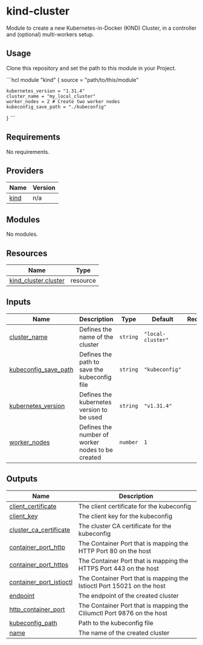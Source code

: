 # kind-cluster

Module to create a new Kubernetes-in-Docker (KIND) Cluster, in a controller and (optional) multi-workers setup.

## Usage

Clone this repository and set the path to this module in your Project.

´´´hcl
module "kind" {
    source = "path/to/this/module"
    
    kubernetes_version = "1.31.4"
    cluster_name = "my_local_cluster"
    worker_nodes = 2 # Create two worker nodes
    kubeconfig_save_path = "./kubeconfig"
}
´´´

<!-- BEGIN_TF_DOCS -->
## Requirements

No requirements.

## Providers

| Name | Version |
|------|---------|
| <a name="provider_kind"></a> [kind](#provider\_kind) | n/a |

## Modules

No modules.

## Resources

| Name | Type |
|------|------|
| [kind_cluster.cluster](https://registry.terraform.io/providers/tehcyx/kind/latest/docs/resources/cluster) | resource |

## Inputs

| Name | Description | Type | Default | Required |
|------|-------------|------|---------|:--------:|
| <a name="input_cluster_name"></a> [cluster\_name](#input\_cluster\_name) | Defines the name of the cluster | `string` | `"local-cluster"` | no |
| <a name="input_kubeconfig_save_path"></a> [kubeconfig\_save\_path](#input\_kubeconfig\_save\_path) | Defines the path to save the kubeconfig file | `string` | `"kubeconfig"` | no |
| <a name="input_kubernetes_version"></a> [kubernetes\_version](#input\_kubernetes\_version) | Defines the kubernetes version to be used | `string` | `"v1.31.4"` | no |
| <a name="input_worker_nodes"></a> [worker\_nodes](#input\_worker\_nodes) | Defines the number of worker nodes to be created | `number` | `1` | no |

## Outputs

| Name | Description |
|------|-------------|
| <a name="output_client_certificate"></a> [client\_certificate](#output\_client\_certificate) | The client certificate for the kubeconfig |
| <a name="output_client_key"></a> [client\_key](#output\_client\_key) | The client key for the kubeconfig |
| <a name="output_cluster_ca_certificate"></a> [cluster\_ca\_certificate](#output\_cluster\_ca\_certificate) | The cluster CA certificate for the kubeconfig |
| <a name="output_container_port_http"></a> [container\_port\_http](#output\_container\_port\_http) | The Container Port that is mapping the HTTP Port 80 on the host |
| <a name="output_container_port_https"></a> [container\_port\_https](#output\_container\_port\_https) | The Container Port that is mapping the HTTPS Port 443 on the host |
| <a name="output_container_port_istioctl"></a> [container\_port\_istioctl](#output\_container\_port\_istioctl) | The Container Port that is mapping the Istioctl Port 15021 on the host |
| <a name="output_endpoint"></a> [endpoint](#output\_endpoint) | The endpoint of the created cluster |
| <a name="output_http_container_port"></a> [http\_container\_port](#output\_http\_container\_port) | The Container Port that is mapping the Ciliumctl Port 9876 on the host |
| <a name="output_kubeconfig_path"></a> [kubeconfig\_path](#output\_kubeconfig\_path) | Path to the kubeconfig file |
| <a name="output_name"></a> [name](#output\_name) | The name of the created cluster |
<!-- END_TF_DOCS -->